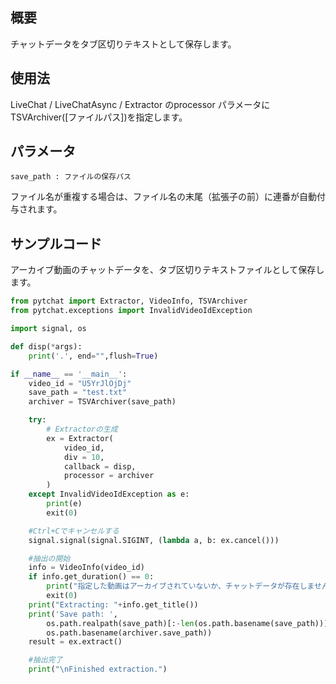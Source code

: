 ## 概要

チャットデータをタブ区切りテキストとして保存します。

## 使用法

LiveChat / LiveChatAsync / Extractor のprocessor パラメータにTSVArchiver([ファイルパス])を指定します。

## パラメータ
```
save_path : ファイルの保存パス
```
ファイル名が重複する場合は、ファイル名の末尾（拡張子の前）に連番が自動付与されます。

## サンプルコード
アーカイブ動画のチャットデータを、タブ区切りテキストファイルとして保存します。<br>

```python
from pytchat import Extractor, VideoInfo, TSVArchiver
from pytchat.exceptions import InvalidVideoIdException

import signal, os

def disp(*args):
    print('.', end="",flush=True)

if __name__ == '__main__':
    video_id = "U5YrJlOjDj"
    save_path = "test.txt"
    archiver = TSVArchiver(save_path)

    try:
        # Extractorの生成
        ex = Extractor(
            video_id,
            div = 10,
            callback = disp,
            processor = archiver
        )
    except InvalidVideoIdException as e:
        print(e)
        exit(0) 

    #Ctrl+Cでキャンセルする
    signal.signal(signal.SIGINT, (lambda a, b: ex.cancel()))

    #抽出の開始
    info = VideoInfo(video_id)
    if info.get_duration() == 0:
        print("指定した動画はアーカイブされていないか、チャットデータが存在しません")
        exit(0)
    print("Extracting: "+info.get_title())
    print('Save path: ',
        os.path.realpath(save_path)[:-len(os.path.basename(save_path))] + 
        os.path.basename(archiver.save_path))
    result = ex.extract()

    #抽出完了
    print("\nFinished extraction.")
```